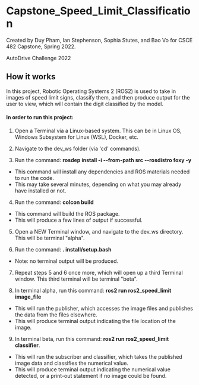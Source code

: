 # Capstone_Speed_Limit_Classification

Created by Duy Pham, Ian Stephenson, Sophia Stutes, and Bao Vo for CSCE 482 Capstone, Spring 2022.

AutoDrive Challenge 2022

## How it works
In this project, Robotic Operating Systems 2 (ROS2) is used to take in images of speed limit signs, classify them, and then produce output for the user to view, which will contain the digit classified by the model.

#### In order to run this project:

1. Open a Terminal via a Linux-based system. This can be in Linux OS, Windows Subsystem for Linux (WSL), Docker, etc.

2. Navigate to the dev_ws folder (via 'cd' commands).

3. Run the command: **rosdep install -i --from-path src --rosdistro foxy -y**
* This command will install any dependencies and ROS materials needed to run the code.
* This may take several minutes, depending on what you may already have installed or not.

4. Run the command: **colcon build**
* This command will build the ROS package. 
* This will produce a few lines of output if successful.

5. Open a NEW Terminal window, and navigate to the dev_ws directory. This will be terminal "alpha".

6. Run the command: **. install/setup.bash**
* Note: no terminal output will be produced.

7. Repeat steps 5 and 6 once more, which will open up a third Terminal window. This third terminal will be terminal "beta".

8. In terminal alpha, run this command: **ros2 run ros2_speed_limit image_file**
* This will run the publisher, which accesses the image files and publishes the data from the files elsewhere.
* This will produce terminal output indicating the file location of the image.

9. In terminal beta, run this command: **ros2 run ros2_speed_limit classifier**.
* This will run the subscriber and classifier, which takes the published image data and classifies the numerical value. 
* This will produce terminal output indicating the numerical value detected, or a print-out statement if no image could be found.
